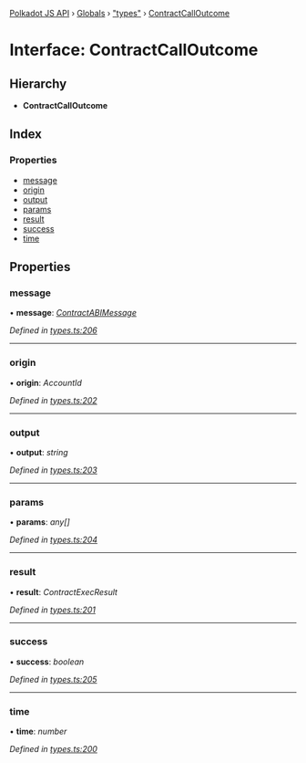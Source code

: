[Polkadot JS API](../README.md) › [Globals](../globals.md) › ["types"](../modules/_types_.md) › [ContractCallOutcome](_types_.contractcalloutcome.md)

# Interface: ContractCallOutcome

## Hierarchy

* **ContractCallOutcome**

## Index

### Properties

* [message](_types_.contractcalloutcome.md#message)
* [origin](_types_.contractcalloutcome.md#origin)
* [output](_types_.contractcalloutcome.md#output)
* [params](_types_.contractcalloutcome.md#params)
* [result](_types_.contractcalloutcome.md#result)
* [success](_types_.contractcalloutcome.md#success)
* [time](_types_.contractcalloutcome.md#time)

## Properties

###  message

• **message**: *[ContractABIMessage](_types_.contractabimessage.md)*

*Defined in [types.ts:206](https://github.com/polkadot-js/api/blob/2c44b5ca8a/packages/api-contract/src/types.ts#L206)*

___

###  origin

• **origin**: *AccountId*

*Defined in [types.ts:202](https://github.com/polkadot-js/api/blob/2c44b5ca8a/packages/api-contract/src/types.ts#L202)*

___

###  output

• **output**: *string*

*Defined in [types.ts:203](https://github.com/polkadot-js/api/blob/2c44b5ca8a/packages/api-contract/src/types.ts#L203)*

___

###  params

• **params**: *any[]*

*Defined in [types.ts:204](https://github.com/polkadot-js/api/blob/2c44b5ca8a/packages/api-contract/src/types.ts#L204)*

___

###  result

• **result**: *ContractExecResult*

*Defined in [types.ts:201](https://github.com/polkadot-js/api/blob/2c44b5ca8a/packages/api-contract/src/types.ts#L201)*

___

###  success

• **success**: *boolean*

*Defined in [types.ts:205](https://github.com/polkadot-js/api/blob/2c44b5ca8a/packages/api-contract/src/types.ts#L205)*

___

###  time

• **time**: *number*

*Defined in [types.ts:200](https://github.com/polkadot-js/api/blob/2c44b5ca8a/packages/api-contract/src/types.ts#L200)*
